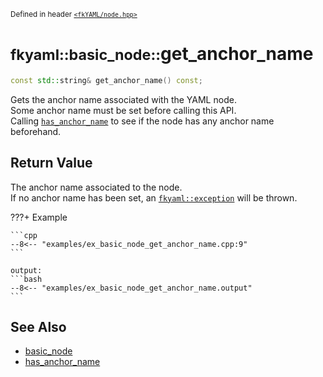 <small>Defined in header [`<fkYAML/node.hpp>`](https://github.com/fktn-k/fkYAML/blob/develop/include/fkYAML/node.hpp)</small>

# <small>fkyaml::basic_node::</small>get_anchor_name

```cpp
const std::string& get_anchor_name() const;
```

Gets the anchor name associated with the YAML node.  
Some anchor name must be set before calling this API.  
Calling [`has_anchor_name`](has_anchor_name.md) to see if the node has any anchor name beforehand.

## **Return Value**

The anchor name associated to the node.  
If no anchor name has been set, an [`fkyaml::exception`](../exception/index.md) will be thrown.

???+ Example

    ```cpp
    --8<-- "examples/ex_basic_node_get_anchor_name.cpp:9"
    ```

    output:
    ```bash
    --8<-- "examples/ex_basic_node_get_anchor_name.output"
    ```

## **See Also**

* [basic_node](index.md)
* [has_anchor_name](has_anchor_name.md)
